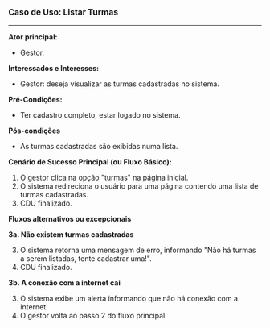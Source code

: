 ### Caso de Uso: Listar Turmas
---
**Ator principal:** 
- Gestor.

**Interessados e Interesses:**
- Gestor: deseja visualizar as turmas cadastradas no sistema.

**Pré-Condições:**
- Ter cadastro completo, estar logado no sistema.

**Pós-condições**
- As turmas cadastradas são exibidas numa lista.

**Cenário de Sucesso Principal (ou Fluxo Básico):**

1. O gestor clica na opção "turmas" na página inicial.
2. O sistema redireciona o usuário para uma página contendo uma lista de turmas cadastradas.
3. CDU finalizado.

**Fluxos alternativos ou excepcionais**

**3a. Não existem turmas cadastradas**

3. O sistema retorna uma mensagem de erro, informando "Não há turmas a serem listadas, tente cadastrar uma!".
4. CDU finalizado.

**3b. A conexão com a internet cai**

3. O sistema exibe um alerta informando que não há conexão com a internet.
4. O gestor volta ao passo 2 do fluxo principal.